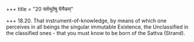 +++
title = "20 सर्वभूतेषु येनैकम्"

+++
18.20. That instrument-of-knowledge, by means of which one perceives in
all beings the singular immutable Existence, the Unclassified in the
classified ones - that you must know to be born of the Sattva (Strand).
